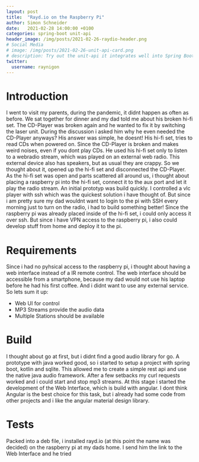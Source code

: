 ```yaml
---
layout: post
title:  "Rayd.io on the Raspberry Pi"
author: Simon Schneider
date:   2021-02-28 14:00:00 +0100
categories: spring-boot unit-api
header_image: /img/posts/2021-02-26-raydio-header.png
# Social Media
# image: /img/posts/2021-02-26-unit-api-card.png
# description: Try out the unit-api it integrates well into Spring Boot, Hibernate, Jackson, Kotlin and more
twitter:
  username: raynigon
---
```

# Introduction
I went to visit my parents, during the pandemic, it didnt happen as often as before.
We sat together for dinner and my dad told me about his broken hi-fi set.
The CD-Player was broken again and he wanted to fix it by switching the laser unit.
During the discussion i asked him why he even needed the CD-Player anyways?
His answer was simple, he doesnt!
His hi-fi set, tries to read CDs when powered on.
Since the CD-Player is broken and makes weird noises,
even if you dont play CDs.
He used his hi-fi set only to listen to a webradio stream,
which was played on an external web radio.
This external device also has speakers, but as usual they are crappy.
So we thought about it, opened up the hi-fi set and disconnected the CD-Player.
As the hi-fi set was open and parts scattered all around us,
i thought about placing a raspberry pi into the hi-fi set, connect it to the aux port and let it play the radio stream.
An initial prototyp was build quickly.
I controlled a vlc player with ssh which was the quickest solution i have thought of.
But since i am pretty sure my dad wouldnt want to login to the pi with SSH every morning just to turn on the radio,
i had to build something better!
Since the raspberry pi was already placed inside of the hi-fi set,
i could only access it over ssh.
But since i have VPN access to the raspberry pi,
i also could develop stuff from home and deploy it to the pi.

# Requirements
Since i had no pyhsical access to the raspberry pi,
i thought about having a web interface instead of a IR remote control.
The web interface should be accessible from a smartphone,
because my dad would not use his laptop before he had his first coffee.
And i didnt want to use any external service.
So lets sum it up:
- Web UI for control
- MP3 Streams provide the audio data
- Multiple Stations should be available

# Build
I thought about go at first, but i didnt find a good audio library for go.
A prototype with java worked good, so i started to setup a project
with spring boot, kotlin and sqlite.
This allowed me to create a simple rest api and use the native java audio framework.
After a few setbacks my curl requests worked and i could start and stop mp3 streams.
At this stage i started the development of the Web Interface, which is build with angular.
I dont think Angular is the best choice for this task,
but i already had some code from other projects and i like the angular material design library.

# Tests
Packed into a deb file, i installed rayd.io (at this point the name was decided) on the raspberry pi at my dads home.
I send him the link to the Web Interface and he tried 
